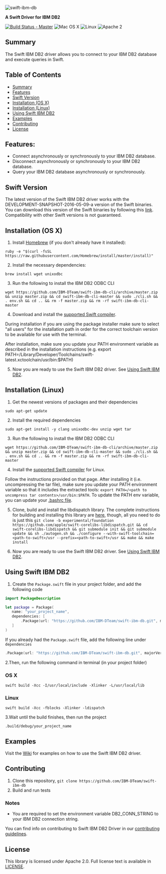 ![swift-ibm-db](https://ibm.app.box.com/representation/file_version_73046098109/image_2048/1.png?shared_name=8caxu7n4o0sacctzjz9j86fn8zst3l65)

**A Swift Driver for IBM DB2**

[![Build Status - Master](https://travis-ci.org/IBM-DTeam/swift-ibm-db.svg?branch=master)](https://travis-ci.org/IBM-DTeam/swift-ibm-db)
![Mac OS X](https://img.shields.io/badge/os-Mac%20OS%20X-green.svg?style=flat)
![Linux](https://img.shields.io/badge/os-linux-green.svg?style=flat)
![Apache 2](https://img.shields.io/badge/license-Apache2-blue.svg?style=flat)

## Summary

The Swift IBM DB2 driver allows you to connect to your IBM DB2 database and execute queries in Swift.

## Table of Contents
* [Summary](#summary)
* [Features](#features)
* [Swift Version](#swift-version)
* [Installation (OS X)](#installation-os-x)
* [Installation (Linux)](#installation-linux)
* [Using Swift IBM DB2](#using-swift-ibm-db2)
* [Examples](#examples)
* [Contributing](#contributing)
* [License](#license)

## Features:

- Connect asynchronously or synchronously to your IBM DB2 database.
- Disconnect asynchronously or synchronously to your IBM DB2 database.
- Query your IBM DB2 database asynchronously or synchronously.

## Swift Version
The latest version of the Swift IBM DB2 driver works with the DEVELOPMENT-SNAPSHOT-2016-05-09-a version of the Swift binaries. You can download this version of the Swift binaries by following this [link](https://swift.org/download/). Compatibility with other Swift versions is not guaranteed.

## Installation (OS X)

1. Install [Homebrew](http://brew.sh/) (if you don't already have it installed):

 `ruby -e "$(curl -fsSL https://raw.githubusercontent.com/Homebrew/install/master/install)"`

2. Install the necessary dependencies:

  `brew install wget unixodbc`

3. Run the following to install the IBM DB2 ODBC CLI

  `wget https://github.com/IBM-DTeam/swift-ibm-db-cli/archive/master.zip && unzip master.zip && cd swift-ibm-db-cli-master && sudo ./cli.sh && . env.sh && cd .. && rm -f master.zip && rm -rf swift-ibm-db-cli-master`

4. Download and install the [supported Swift compiler](#swift-version).

 During installation if you are using the package installer make sure to select "all users" for the installation path in order for the correct toolchain version to be available for use with the terminal.

 After installation, make sure you update your PATH environment variable as described in the installation instructions (e.g. export PATH=/Library/Developer/Toolchains/swift-latest.xctoolchain/usr/bin:$PATH)

5. Now you are ready to use the Swift IBM DB2 driver. See [Using Swift IBM DB2](#using-swift-ibm-db2).


## Installation (Linux)

1. Get the newest versions of packages and their dependencies

  `sudo apt-get update`

2. Install the required dependencies

  `sudo apt-get install -y clang unixodbc-dev unzip wget tar`

3. Run the following to install the IBM DB2 ODBC CLI

  `wget https://github.com/IBM-DTeam/swift-ibm-db-cli/archive/master.zip && unzip master.zip && cd swift-ibm-db-cli-master && sudo ./cli.sh && . env.sh && cd .. && rm -f master.zip && rm -rf swift-ibm-db-cli-master`

4. Install the [supported Swift compiler](#swift-version) for Linux.

 Follow the instructions provided on that page. After installing it (i.e. uncompressing the tar file), make sure you update your PATH environment variable so that it includes the extracted tools: `export PATH=/<path to uncompress tar contents>/usr/bin:$PATH`. To update the PATH env variable, you can update your [.bashrc file](http://www.joshstaiger.org/archives/2005/07/bash_profile_vs.html).

5. Clone, build and install the libdispatch library.
The complete instructions for building and installing this library are  [here](https://github.com/apple/swift-corelibs-libdispatch/blob/experimental/foundation/INSTALL), though, all you need to do is just this
 `git clone -b experimental/foundation https://github.com/apple/swift-corelibs-libdispatch.git && cd swift-corelibs-libdispatch && git submodule init && git submodule update && sh ./autogen.sh && ./configure --with-swift-toolchain=<path-to-swift>/usr --prefix=<path-to-swift>/usr && make && make install`

6. Now you are ready to use the Swift IBM DB2 driver. See [Using Swift IBM DB2](#using-swift-ibm-db2).


## Using Swift IBM DB2
1. Create the ``` Package.swift ``` file in your project folder, and add the following code

 ```swift
import PackageDescription

let package = Package(
    name: "your_project_name",
    dependencies: [
        .Package(url: "https://github.com/IBM-DTeam/swift-ibm-db.git", majorVersion: 1)
    ]
)
 ```
 If you already had the ```Package.swift``` file, add the following line under ```dependencies```

 ```swift
 .Package(url: "https://github.com/IBM-DTeam/swift-ibm-db.git", majorVersion: 1)
 ```

 2.Then, run the following command in terminal (in your project folder)

 ### OS X
 ```
 swift build -Xcc -I/usr/local/include -Xlinker -L/usr/local/lib
 ```

 ### Linux
 ```
 swift build -Xcc -fblocks -Xlinker -ldispatch
 ```

 3.Wait until the build finishes, then run the project
 ```
 .build/debug/your_project_name
 ```

## Examples
Visit the [Wiki](https://github.com/IBM-DTeam/swift-ibm-db/wiki) for examples on how to use the Swift IBM DB2 driver.

## Contributing
1. Clone this repository, `git clone https://github.com/IBM-DTeam/swift-ibm-db`
2. Build and run tests

  ### Notes
  * You are required to set the environment variable DB2_CONN_STRING to your IBM DB2 connection string.

You can find info on contributing to Swift IBM DB2 Driver in our [contributing guidelines](CONTRIBUTING.md).

## License
This library is licensed under Apache 2.0. Full license text is available in [LICENSE](LICENSE.txt).
